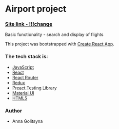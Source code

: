 # Airport project

### [Site link - !!!change](https://remarkable-cannoli-382e31.netlify.app/)

Basic functionality - search and display of flights

This project was bootstrapped with [Create React App](https://github.com/facebook/create-react-app).

### The tech stack is:

- [JavaScript](https://developer.mozilla.org/en-US/docs/Web/JavaScript)
- [React](https://reactjs.org/docs/getting-started.html)
- [React Router](https://reactrouter.com/en/main/start/concepts)
- [Redux](https://redux.js.org/introduction/getting-started)
- [Preact Testing Library](https://testing-library.com/docs/preact-testing-library/intro/)
- [Material UI](https://mui.com/material-ui/getting-started/overview/)
- [HTML5](https://en.wikipedia.org/wiki/HTML5)

### Author

- Anna Golitsyna